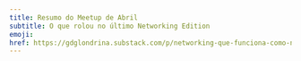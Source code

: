 ```yaml
---
title: Resumo do Meetup de Abril
subtitle: O que rolou no último Networking Edition
emoji:
href: https://gdglondrina.substack.com/p/networking-que-funciona-como-nosso
---
```

